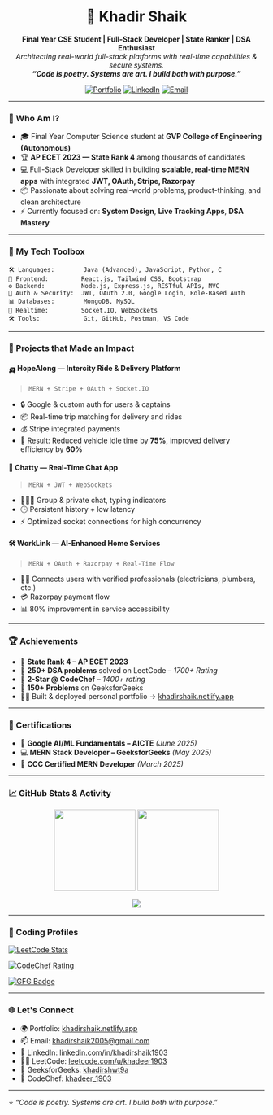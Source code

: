 
<h1 align="center">🚀 Khadir Shaik</h1>
<p align="center">
  <b>Final Year CSE Student | Full-Stack Developer | State Ranker | DSA Enthusiast</b><br>
  <i>Architecting real-world full-stack platforms with real-time capabilities & secure systems.</i><br>
  <b><i>“Code is poetry. Systems are art. I build both with purpose.”</i></b>
</p>

<p align="center">
  <a href="https://khadirshaik.netlify.app" target="_blank"><img alt="Portfolio" src="https://img.shields.io/badge/Portfolio-khadirshaik.netlify.app-181717?style=for-the-badge&logo=google-chrome"></a>
  <a href="https://www.linkedin.com/in/khadirshaik1903/" target="_blank"><img alt="LinkedIn" src="https://img.shields.io/badge/LinkedIn-KhadirShaik-0077B5?style=for-the-badge&logo=linkedin"></a>
  <a href="mailto:khadirshaik2005@gmail.com"><img alt="Email" src="https://img.shields.io/badge/Email-khadirshaik2005@gmail.com-EA4335?style=for-the-badge&logo=gmail"></a>
</p>

---

### 🧠 Who Am I?

- 🎓 Final Year Computer Science student at **GVP College of Engineering (Autonomous)**  
- 🏆 **AP ECET 2023 — State Rank 4** among thousands of candidates  
- 💻 Full-Stack Developer skilled in building **scalable, real-time MERN apps** with integrated **JWT, OAuth, Stripe, Razorpay**
- 📦 Passionate about solving real-world problems, product-thinking, and clean architecture  
- ⚡ Currently focused on: **System Design**, **Live Tracking Apps**, **DSA Mastery**

---

### 💼 My Tech Toolbox

```text
🛠 Languages:        Java (Advanced), JavaScript, Python, C
🎯 Frontend:         React.js, Tailwind CSS, Bootstrap
⚙️ Backend:          Node.js, Express.js, RESTful APIs, MVC
🧩 Auth & Security:  JWT, OAuth 2.0, Google Login, Role-Based Auth
📊 Databases:        MongoDB, MySQL
🔌 Realtime:         Socket.IO, WebSockets
🛠 Tools:            Git, GitHub, Postman, VS Code
```

---

### 🚀 Projects that Made an Impact

#### 🛺 **HopeAlong — Intercity Ride & Delivery Platform**
> `MERN + Stripe + OAuth + Socket.IO`

- 🔒 Google & custom auth for users & captains  
- 📦 Real-time trip matching for delivery and rides  
- 💰 Stripe integrated payments  
- 🧠 Result: Reduced vehicle idle time by **75%**, improved delivery efficiency by **60%**

#### 💬 **Chatty — Real-Time Chat App**
> `MERN + JWT + WebSockets`

- 🧑‍🤝‍🧑 Group & private chat, typing indicators  
- 🕒 Persistent history + low latency  
- ⚡ Optimized socket connections for high concurrency

#### 🛠️ **WorkLink — AI-Enhanced Home Services**
> `MERN + OAuth + Razorpay + Real-Time Flow`

- 🧑‍🔧 Connects users with verified professionals (electricians, plumbers, etc.)  
- 💳 Razorpay payment flow  
- 📊 80% improvement in service accessibility

---

### 🏆 Achievements

- 🥇 **State Rank 4 – AP ECET 2023**
- 🧠 **250+ DSA problems** solved on LeetCode – *1700+ Rating*
- 🥈 **2-Star @ CodeChef** – *1400+ rating*
- 🎯 **150+ Problems** on GeeksforGeeks
- 👨‍💻 Built & deployed personal portfolio → [khadirshaik.netlify.app](https://khadirshaik.netlify.app)

---

### 📜 Certifications

- 🧠 **Google AI/ML Fundamentals – AICTE** *(June 2025)*  
- 💻 **MERN Stack Developer – GeeksforGeeks** *(May 2025)*  
- 🚀 **CCC Certified MERN Developer** *(March 2025)*  

---

### 📈 GitHub Stats & Activity

<p align="center">
  <img src="https://github-readme-stats.vercel.app/api?username=KhadirShaikL21&show_icons=true&theme=github_dark" height="160" />
  <img src="https://github-readme-stats.vercel.app/api/top-langs/?username=KhadirShaikL21&layout=compact&theme=github_dark" height="160" />
</p>

<p align="center">
  <img src="https://github-readme-streak-stats.herokuapp.com/?user=KhadirShaikL21&theme=highcontrast" />
</p>

---

### 🧩 Coding Profiles

[![LeetCode Stats](https://leetcode-stats.vercel.app/api?username=khadeer1903&theme=dark)](https://leetcode.com/u/khadeer1903/)

[![CodeChef Rating](https://badges.codechef.com/users/khadeer_1903)](https://www.codechef.com/users/khadeer_1903)

[![GFG Badge](https://img.shields.io/badge/GFG-150%2B%20Problems-brightgreen)](https://www.geeksforgeeks.org/user/khadirshwt9a/)

---

### 🌐 Let's Connect

- 🌍 Portfolio: [khadirshaik.netlify.app](https://khadirshaik.netlify.app)  
- 📫 Email: [khadirshaik2005@gmail.com](mailto:khadirshaik2005@gmail.com)  
- 💼 LinkedIn: [linkedin.com/in/khadirshaik1903](https://linkedin.com/in/khadirshaik1903)  
- 👨‍💻 LeetCode: [leetcode.com/u/khadeer1903](https://leetcode.com/u/khadeer1903)  
- 🧠 GeeksforGeeks: [khadirshwt9a](https://www.geeksforgeeks.org/user/khadirshwt9a/)  
- 🧮 CodeChef: [khadeer_1903](https://www.codechef.com/users/khadeer_1903)

---

⭐️ *“Code is poetry. Systems are art. I build both with purpose.”*
